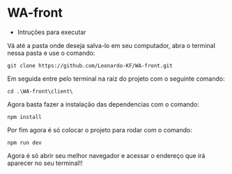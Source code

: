 # WA-front

- Intruções para executar

Vá até a pasta onde deseja salva-lo em seu computador, abra o terminal nessa pasta e use o comando:

```
git clone https://github.com/Leonardo-KF/WA-front.git
```

Em seguida entre pelo terminal na raiz do projeto com o seguinte comando:

```
cd .\WA-front\client\
```

Agora basta fazer a instalação das dependencias com o comando:

```
npm install
```

Por fim agora é só colocar o projeto para rodar com o comando:

```
npm run dev
```

Agora é só abrir seu melhor navegador e acessar o endereço que irá aparecer no seu terminal!!
